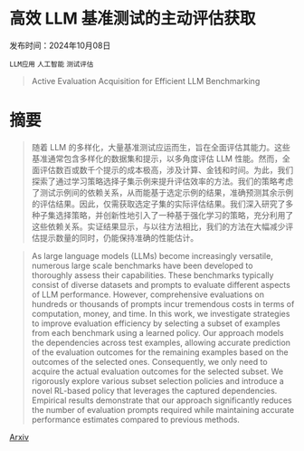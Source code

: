 # 高效 LLM 基准测试的主动评估获取

发布时间：2024年10月08日

`LLM应用` `人工智能` `测试评估`

> Active Evaluation Acquisition for Efficient LLM Benchmarking

# 摘要

> 随着 LLM 的多样化，大量基准测试应运而生，旨在全面评估其能力。这些基准通常包含多样化的数据集和提示，以多角度评估 LLM 性能。然而，全面评估数百或数千个提示的成本极高，涉及计算、金钱和时间。为此，我们探索了通过学习策略选择子集示例来提升评估效率的方法。我们的策略考虑了测试示例间的依赖关系，从而能基于选定示例的结果，准确预测其余示例的评估结果。因此，仅需获取选定子集的实际评估结果。我们深入研究了多种子集选择策略，并创新性地引入了一种基于强化学习的策略，充分利用了这些依赖关系。实证结果显示，与以往方法相比，我们的方法在大幅减少评估提示数量的同时，仍能保持准确的性能估计。

> As large language models (LLMs) become increasingly versatile, numerous large scale benchmarks have been developed to thoroughly assess their capabilities. These benchmarks typically consist of diverse datasets and prompts to evaluate different aspects of LLM performance. However, comprehensive evaluations on hundreds or thousands of prompts incur tremendous costs in terms of computation, money, and time. In this work, we investigate strategies to improve evaluation efficiency by selecting a subset of examples from each benchmark using a learned policy. Our approach models the dependencies across test examples, allowing accurate prediction of the evaluation outcomes for the remaining examples based on the outcomes of the selected ones. Consequently, we only need to acquire the actual evaluation outcomes for the selected subset. We rigorously explore various subset selection policies and introduce a novel RL-based policy that leverages the captured dependencies. Empirical results demonstrate that our approach significantly reduces the number of evaluation prompts required while maintaining accurate performance estimates compared to previous methods.

[Arxiv](https://arxiv.org/abs/2410.05952)